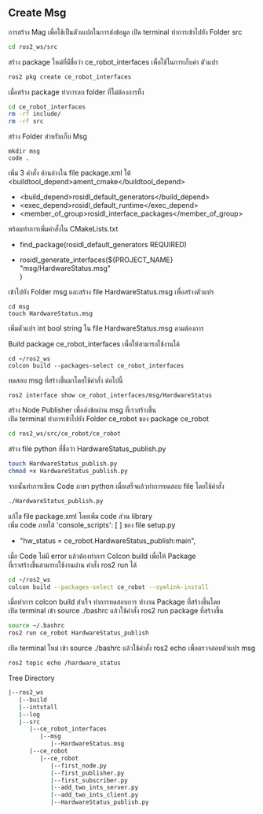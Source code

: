 

## Create Msg
การสร้าง Mag เพื่อใช้เป็นตัวเแปลในการส่งข้อมูล
เปิด terminal ทำการเข้าไปยัง Folder src 
```bash
cd ros2_ws/src
```

สร้าง package ใหม่ที่มีชื่อว่า ce_robot_interfaces เพื่อใช้ในการเก็บค่า ตัวแปร
```bash
ros2 pkg create ce_robot_interfaces
```

เมื่อสร้าง package ทำการลบ folder ที่ไม่ต้องการทิ้ง
```bash
cd ce_robot_interfaces
rm -rf include/
rm -rf src
```

สร้าง Folder สำหรับเก็บ Msg 
```base
mkdir msg
code .
```

เพิ่ม 3 คำสั่ง ด้านล่างใน file package.xml ใต้ <buildtool_depend>ament_cmake</buildtool_depend>

- <build_depend>rosidl_default_generators</build_depend>
- <exec_depend>rosidl_default_runtime</exec_depend>
- <member_of_group>rosidl_interface_packages</member_of_group> 

พร้อมทำการเพิ่มคำสั่งใน CMakeLists.txt

- find_package(rosidl_default_generators REQUIRED)

- rosidl_generate_interfaces(${PROJECT_NAME}\
  "msg/HardwareStatus.msg"\
  )

เข้าไปยัง Folder msg และสร้าง file HardwareStatus.msg เพื่อสร้างตัวแปร
```base
cd msg
touch HardwareStatus.msg
```
เพิ่มตัวแปร int bool string ใน file HardwareStatus.msg ตามต้องการ

Build package ce_robot_interfaces เพื่อให้สามารถใช้งานได้
```base
cd ~/ros2_ws
colcon build --packages-select ce_robot_interfaces
```

ทดสอบ msg ที่สร้างขึ้นมาโดยใช้คำสั่ง ต่อไปนี้
```base
ros2 interface show ce_robot_interfaces/msg/HardwareStatus
```

สร้าง Node Publisher เพื่อส่งข้อผ่าน msg ที่เราสร้างขึ้น\
เปิด terminal ทำการเข้าไปยัง Folder ce_robot ของ package ce_robot  

```bash
cd ros2_ws/src/ce_robot/ce_robot
```

สร้าง file python ที่ชื่อว่า HardwareStatus_publish.py
```bash
touch HardwareStatus_publish.py
chmod +x HardwareStatus_publish.py
```

จากนั้นทำการเขียน Code ภาษา python เมื่อเสร็จแล้วทำการทดสอบ file โดยใช้คำสั่ง 
```bash
./HardwareStatus_publish.py
```

แก้ไข file package.xml โดยเพิ่ม code ส่วน library\
เพิ่ม code ภายใต้ 'console_scripts': [ ] ของ file setup.py
- "hw_status = ce_robot.HardwareStatus_publish:main",

เมื่อ Code ไม่มี error แล้วต้องทำการ Colcon build เพื่อให้ Package \
ที่เราสร้างขึ้นสามารถใช้งานผ่าน คำสั่ง ros2 run ได้
```bash
cd ~/ros2_ws
colcon build --packages-select ce_robot --symlink-install
```

เมื่อทำการ colcon build สำเร็จ ทำการทดสอบการ ทำงาน Package ที่สร้างขึ้นโดย \
เปิด terminal เข้า source ./bashrc แล้วใช้คำสั่ง ros2 run package ที่สร้างขึ้น
```bash
source ~/.bashrc
ros2 run ce_robot HardwareStatus_publish
```

เปิด terminal ใหม่ เข้า source ./bashrc แล้วใช้คำสั่ง ros2 echo เพื่อตรวจสอบตัวแปร msg
```bash
ros2 topic echo /hardware_status
```
Tree Directory
```bash
|--ros2_ws
   |--build
   |--intstall
   |--log
   |--src
      |--ce_robot_interfaces
         |--msg
            |--HardwareStatus.msg
      |--ce_robot
         |--ce_robot
            |--first_node.py
            |--first_publisher.py
            |--first_subscriber.py
            |--add_two_ints_server.py
            |--add_two_ints_client.py
            |--HardwareStatus_publish.py
          
```
